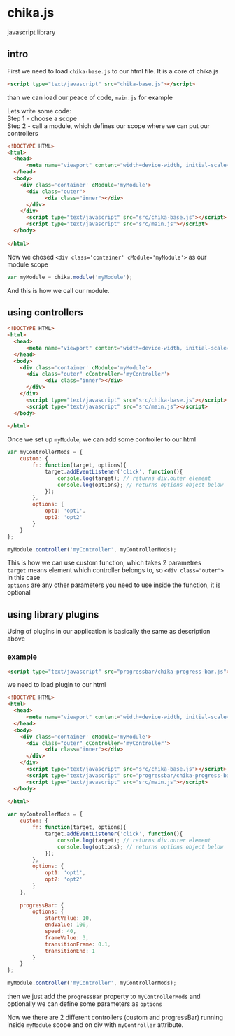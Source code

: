 # chika.js

javascript library

## intro

First we need to load `chika-base.js` to our html file. It is a core of chika.js
```html
<script type="text/javascript" src="chika-base.js"></script>
```
than we can load our peace of code, `main.js` for example

Lets write some code:  
Step 1 - choose a scope  
Step 2 - call a module, which defines our scope where we can put our controllers

```html
<!DOCTYPE HTML>
<html>
  <head>
      <meta name="viewport" content="width=device-width, initial-scale=1, maximum-scale=1, user-scalable=no">
  </head>
  <body> 
    <div class='container' cModule='myModule'>
      <div class="outer">
            <div class="inner"></div>
      </div>
    </div>
      <script type="text/javascript" src="src/chika-base.js"></script>
      <script type="text/javascript" src="src/main.js"></script>
  </body>
    
</html>  
```
Now we chosed `<div class='container' cModule='myModule'>` as our module scope

```javascript
var myModule = chika.module('myModule'); 
```
And this is how we call our module.

## using controllers

```html
<!DOCTYPE HTML>
<html>
  <head>
      <meta name="viewport" content="width=device-width, initial-scale=1, maximum-scale=1, user-scalable=no">
  </head>
  <body> 
    <div class='container' cModule='myModule'>
      <div class="outer" cController='myController'>
            <div class="inner"></div>
      </div>
    </div>
      <script type="text/javascript" src="src/chika-base.js"></script>
      <script type="text/javascript" src="src/main.js"></script>
  </body>
    
</html>  
```
Once we set up `myModule`, we can add some controller to our html

```javascript
var myControllerMods = {
    custom: {
        fn: function(target, options){
            target.addEventListener('click', function(){
                console.log(target); // returns div.outer element
                console.log(options); // returns options object below
            });
        },
        options: {
            opt1: 'opt1',
            opt2: 'opt2'
        }
    }
};

myModule.controller('myController', myControllerMods);
```
This is how we can use custom function, which takes 2 parametres  
`target` means element which controller belongs to, so `<div class="outer">` in this case  
`options` are any other parameters you need to use inside the function, it is optional  

## using library plugins
Using of plugins in our application is basically the same as description above
### example
```html
<script type="text/javascript" src="progressbar/chika-progress-bar.js"></script>
```
we need to load plugin to our html
```html
<!DOCTYPE HTML>
<html>
  <head>
      <meta name="viewport" content="width=device-width, initial-scale=1, maximum-scale=1, user-scalable=no">
  </head>
  <body> 
    <div class='container' cModule='myModule'>
      <div class="outer" cController='myController'>
            <div class="inner"></div>
      </div>
    </div>
      <script type="text/javascript" src="src/chika-base.js"></script>
      <script type="text/javascript" src="progressbar/chika-progress-bar.js"></script>
      <script type="text/javascript" src="src/main.js"></script>
  </body>
    
</html>  
```
```javascript
var myControllerMods = {
    custom: {
        fn: function(target, options){
            target.addEventListener('click', function(){
                console.log(target); // returns div.outer element
                console.log(options); // returns options object below
            });
        },
        options: {
            opt1: 'opt1',
            opt2: 'opt2'
        }
    },
    
    progressBar: {
        options: {
            startValue: 10,
            endValue: 100,
            speed: 40,
            frameValue: 3,
            transitionFrame: 0.1,
            transitionEnd: 1
        }
    }
};

myModule.controller('myController', myControllerMods);
```
then we just add the `progressBar` property to `myControllerMods` and optionally we can define some parameters as `options`  
  
Now we there are 2 different controllers (custom and progressBar) running inside `myModule` scope and on div with `myController` attribute.

